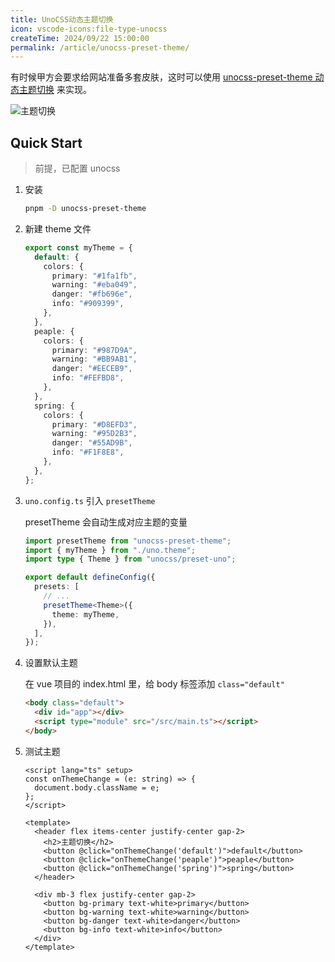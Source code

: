 ```yaml
---
title: UnoCSS动态主题切换
icon: vscode-icons:file-type-unocss
createTime: 2024/09/22 15:00:00
permalink: /article/unocss-preset-theme/
---
```


有时候甲方会要求给网站准备多套皮肤，这时可以使用 [unocss-preset-theme 动态主题切换](https://github.com/unpreset/unocss-preset-theme) 来实现。

<!-- - [参考](https://blog.csdn.net/qq_36995773/article/details/140908500) -->

![主题切换](https://cdn.jsdelivr.net/gh/w4ng3/wiki-image@main/img/unocss-theme-preset.gif)

## Quick Start

> 前提，已配置 unocss

1. 安装

   ```bash
   pnpm -D unocss-preset-theme
   ```

2. 新建 theme 文件

   ```ts
   export const myTheme = {
     default: {
       colors: {
         primary: "#1fa1fb",
         warning: "#eba049",
         danger: "#fb696e",
         info: "#909399",
       },
     },
     peaple: {
       colors: {
         primary: "#987D9A",
         warning: "#BB9AB1",
         danger: "#EECEB9",
         info: "#FEFBD8",
       },
     },
     spring: {
       colors: {
         primary: "#D8EFD3",
         warning: "#95D2B3",
         danger: "#55AD9B",
         info: "#F1F8E8",
       },
     },
   };
   ```

3. `uno.config.ts` 引入 `presetTheme`

   presetTheme 会自动生成对应主题的变量

   ```ts
   import presetTheme from "unocss-preset-theme";
   import { myTheme } from "./uno.theme";
   import type { Theme } from "unocss/preset-uno";

   export default defineConfig({
     presets: [
       // ...
       presetTheme<Theme>({
         theme: myTheme,
       }),
     ],
   });
   ```

4. 设置默认主题

   在 vue 项目的 index.html 里，给 body 标签添加 `class="default"`

   ```html
   <body class="default">
     <div id="app"></div>
     <script type="module" src="/src/main.ts"></script>
   </body>
   ```

5. 测试主题

   ```vue
   <script lang="ts" setup>
   const onThemeChange = (e: string) => {
     document.body.className = e;
   };
   </script>

   <template>
     <header flex items-center justify-center gap-2>
       <h2>主题切换</h2>
       <button @click="onThemeChange('default')">default</button>
       <button @click="onThemeChange('peaple')">peaple</button>
       <button @click="onThemeChange('spring')">spring</button>
     </header>

     <div mb-3 flex justify-center gap-2>
       <button bg-primary text-white>primary</button>
       <button bg-warning text-white>warning</button>
       <button bg-danger text-white>danger</button>
       <button bg-info text-white>info</button>
     </div>
   </template>
   ```
